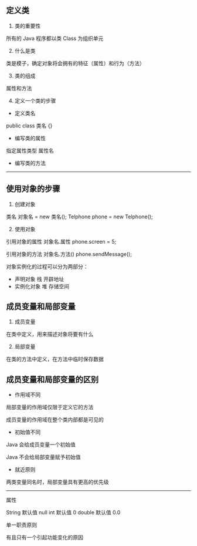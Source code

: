 ## 定义类

1. 类的重要性

所有的 Java 程序都以类 Class 为组织单元

2. 什么是类

类是模子，确定对象将会拥有的特征（属性）和行为（方法）

3. 类的组成

属性和方法

4. 定义一个类的步骤

- 定义类名

public class 类名 {}

- 编写类的属性

指定属性类型 属性名

- 编写类的方法

---

## 使用对象的步骤

1. 创建对象

类名 对象名 = new 类名();
Telphone phone = new Telphone();

2. 使用对象

引用对象的属性 对象名.属性
phone.screen = 5;

引用对象的方法 对象名.方法()
phone.sendMessage();

对象实例化的过程可以分为两部分：

- 声明对象 栈 开辟地址
- 实例化对象 堆 存储空间

## 成员变量和局部变量

1. 成员变量

在类中定义，用来描述对象将要有什么

2. 局部变量

在类的方法中定义，在方法中临时保存数据

## 成员变量和局部变量的区别

- 作用域不同

局部变量的作用域仅限于定义它的方法

成员变量的作用域在整个类内部都是可见的

- 初始值不同

Java 会给成员变量一个初始值

Java 不会给局部变量赋予初始值

- 就近原则

两类变量同名时，局部变量具有更高的优先级

---

属性

String 默认值 null
int 默认值 0
double 默认值 0.0

单一职责原则

有且只有一个引起功能变化的原因
